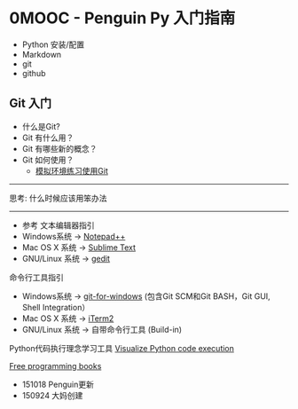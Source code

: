# 0MOOC - Penguin Py 入门指南

* Python 安装/配置
* Markdown
* git
* github

## Git 入门

* 什么是Git?
* Git 有什么用？
* Git 有哪些新的概念？
* Git 如何使用？
  * [模拟环境练习使用Git](http://pcottle.github.io/learnGitBranching/)

***
思考: 什么时候应该用笨办法
***
* 参考
文本编辑器指引
* Windows系统    -> [Notepad++](https://notepad-plus-plus.org/)
* Mac OS X 系统  -> [Sublime Text](http://www.sublimetext.com/)
* GNU/Linux 系统 -> [gedit](https://en.wikipedia.org/wiki/Gedit)

命令行工具指引
* Windows系统    -> [git-for-windows](https://git-for-windows.github.io/) 
  (包含Git SCM和Git BASH，Git GUI, Shell Integration）
* Mac OS X 系统  -> [iTerm2](http://iterm2.com/)
* GNU/Linux 系统 -> 自带命令行工具 (Build-in)

Python代码执行理念学习工具
[Visualize Python code execution](http://www.pythontutor.com/index.html)

[Free programming books](https://github.com/vhf/free-programming-books)

- 151018 Penguin更新
- 150924 大妈创建
